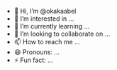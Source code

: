 - 👋 Hi, I’m @okakaabel
- 👀 I’m interested in ...
- 🌱 I’m currently learning ...
- 💞️ I’m looking to collaborate on ...
- 📫 How to reach me ...
- 😄 Pronouns: ...
- ⚡ Fun fact: ...

<!---
okakaabel/okakaabel is a ✨ special ✨ repository because its `README.md` (this file) appears on your GitHub profile.
You can click the Preview link to take a look at your changes.
--->
